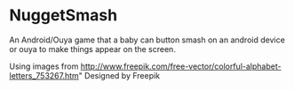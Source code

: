 # NuggetSmash
An Android/Ouya game that a baby can button smash on an android device or ouya to make things appear on the screen.

Using images from http://www.freepik.com/free-vector/colorful-alphabet-letters_753267.htm" Designed by Freepik
